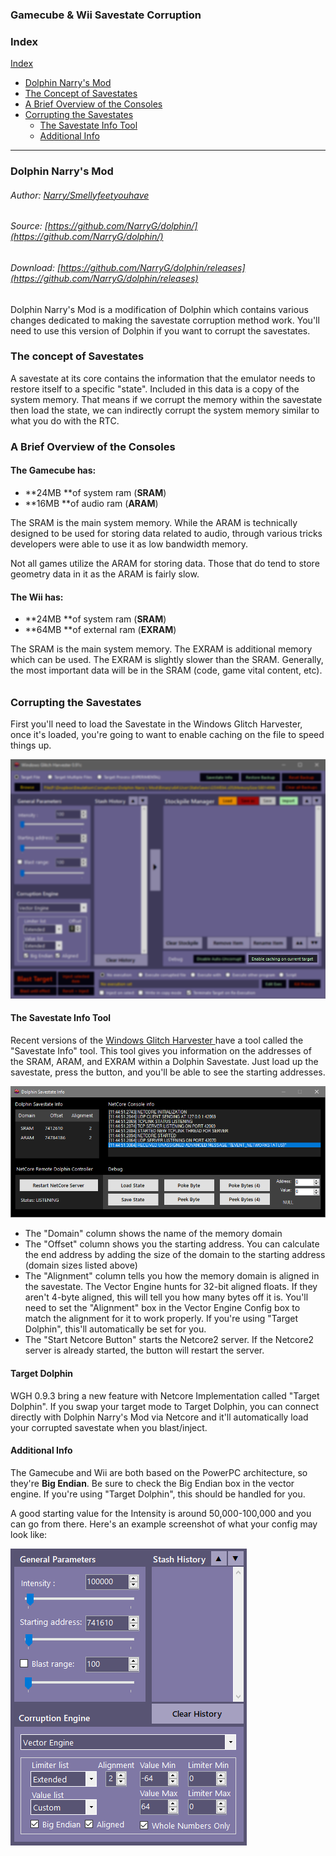 ### Gamecube & Wii Savestate Corruption

### Index

[Index](#index)

* [Dolphin Narry's Mod](#dolphin-narrys-mod)
* [The Concept of Savestates](#the-concept-of-savestates)
* [A Brief Overview of the Consoles](#a-brief-overview-of-the-consoles)
* [Corrupting the Savestates](#corrupting-the-savestates)
  * [The Savestate Info Tool](#the-savestate-info-tool)
  * [Additional Info](#additional-info)

---

### Dolphin Narry's Mod

###### Author: [Narry/Smellyfeetyouhave](https://narry.land)

###### Source: [https://github.com/NarryG/dolphin/](https://github.com/NarryG/dolphin/)

###### Download: [https://github.com/NarryG/dolphin/releases](https://github.com/NarryG/dolphin/releases)

Dolphin Narry's Mod is a modification of Dolphin which contains various changes dedicated to making the savestate corruption method work. You'll need to use this version of Dolphin if you want to corrupt the savestates.

### The concept of Savestates

A savestate at its core contains the information that the emulator needs to restore itself to a specific "state". Included in this data is a copy of the system memory. That means if we corrupt the memory within the savestate then load the state, we can indirectly corrupt the system memory similar to what you do with the RTC.

### A Brief Overview of the Consoles

#### The Gamecube has:

* **24MB **of system ram \(**SRAM**\)
* **16MB **of audio ram \(**ARAM**\)

The SRAM is the main system memory. While the ARAM is technically designed to be used for storing data related to audio, through various tricks developers were able to use it as low bandwidth memory.

Not all games utilize the ARAM for storing data. Those that do tend to store geometry data in it as the ARAM is fairly slow.

#### The Wii has:

* **24MB **of system ram \(**SRAM**\)
* **64MB **of external ram \(**EXRAM**\)

The SRAM is the main system memory. The EXRAM is additional memory which can be used. The EXRAM is slightly slower than the SRAM. Generally, the most important data will be in the SRAM \(code, game vital content, etc\).

###### 

### Corrupting the Savestates

First you'll need to load the Savestate in the Windows Glitch Harvester, once it's loaded, you're going to want to enable caching on the file to speed things up.

![](/assets/cachine.png)

#### The Savestate Info Tool

Recent versions of the [Windows Glitch Harvester ](/corruptors/windows-glitch-harvester.md)have a tool called the "Savestate Info" tool. This tool gives you information on the addresses of the SRAM, ARAM, and EXRAM within a Dolphin Savestate. Just load up the savestate, press the button, and you'll be able to see the starting addresses.

![](/assets/savestateinfo093.png)

* The "Domain" column shows the name of the memory domain
* The "Offset" column shows you the starting address. You can calculate the end address by adding the size of the domain to the starting address \(domain sizes listed above\)
* The "Alignment" column tells you how the memory domain is aligned in the savestate. The Vector Engine hunts for 32-bit aligned floats. If they aren't 4-byte aligned, this will tell you how many bytes off it is. You'll need to set the "Alignment" box in the Vector Engine Config box to match the alignment for it to work properly. If you're using "Target Dolphin", this'll automatically be set for you.
* The "Start Netcore Button" starts the Netcore2 server. If the Netcore2 server is already started, the button will restart the server.

#### Target Dolphin

WGH 0.9.3 bring a new feature with Netcore Implementation called "Target Dolphin". If you swap your target mode to Target Dolphin, you can connect directly with Dolphin Narry's Mod via Netcore and it'll automatically load your corrupted savestate when you blast/inject.

#### Additional Info

The Gamecube and Wii are both based on the PowerPC architecture, so they're **Big Endian**. Be sure to check the Big Endian box in the vector engine. If you're using "Target Dolphin", this should be handled for you.

A good starting value for the Intensity is around 50,000-100,000 and you can go from there. Here's an example screenshot of what your config may look like:

![](/assets/wgh_interface.png)



